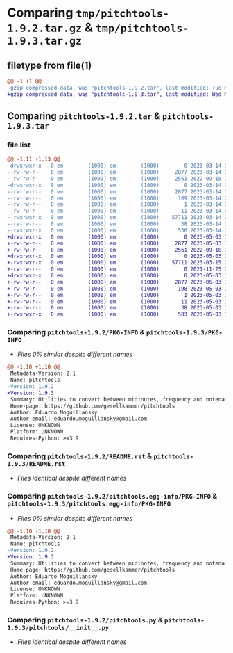 # Comparing `tmp/pitchtools-1.9.2.tar.gz` & `tmp/pitchtools-1.9.3.tar.gz`

## filetype from file(1)

```diff
@@ -1 +1 @@
-gzip compressed data, was "pitchtools-1.9.2.tar", last modified: Tue Mar 14 09:00:32 2023, max compression
+gzip compressed data, was "pitchtools-1.9.3.tar", last modified: Wed May  3 13:03:42 2023, max compression
```

## Comparing `pitchtools-1.9.2.tar` & `pitchtools-1.9.3.tar`

### file list

```diff
@@ -1,11 +1,13 @@
-drwxrwxr-x   0 em        (1000) em        (1000)        0 2023-03-14 09:00:32.510439 pitchtools-1.9.2/
--rw-rw-r--   0 em        (1000) em        (1000)     2877 2023-03-14 09:00:32.510439 pitchtools-1.9.2/PKG-INFO
--rw-rw-r--   0 em        (1000) em        (1000)     2561 2022-09-18 11:05:23.000000 pitchtools-1.9.2/README.rst
-drwxrwxr-x   0 em        (1000) em        (1000)        0 2023-03-14 09:00:32.510439 pitchtools-1.9.2/pitchtools.egg-info/
--rw-rw-r--   0 em        (1000) em        (1000)     2877 2023-03-14 09:00:32.000000 pitchtools-1.9.2/pitchtools.egg-info/PKG-INFO
--rw-rw-r--   0 em        (1000) em        (1000)      169 2023-03-14 09:00:32.000000 pitchtools-1.9.2/pitchtools.egg-info/SOURCES.txt
--rw-rw-r--   0 em        (1000) em        (1000)        1 2023-03-14 09:00:32.000000 pitchtools-1.9.2/pitchtools.egg-info/dependency_links.txt
--rw-rw-r--   0 em        (1000) em        (1000)       11 2023-03-14 09:00:32.000000 pitchtools-1.9.2/pitchtools.egg-info/top_level.txt
--rwxrwxr-x   0 em        (1000) em        (1000)    57711 2023-03-14 08:58:13.000000 pitchtools-1.9.2/pitchtools.py
--rw-rw-r--   0 em        (1000) em        (1000)       38 2023-03-14 09:00:32.510439 pitchtools-1.9.2/setup.cfg
--rwxrwxr-x   0 em        (1000) em        (1000)      536 2023-03-14 08:58:28.000000 pitchtools-1.9.2/setup.py
+drwxrwxr-x   0 em        (1000) em        (1000)        0 2023-05-03 13:03:42.291076 pitchtools-1.9.3/
+-rw-rw-r--   0 em        (1000) em        (1000)     2877 2023-05-03 13:03:42.290076 pitchtools-1.9.3/PKG-INFO
+-rw-rw-r--   0 em        (1000) em        (1000)     2561 2022-09-18 11:05:23.000000 pitchtools-1.9.3/README.rst
+drwxrwxr-x   0 em        (1000) em        (1000)        0 2023-05-03 13:03:42.290076 pitchtools-1.9.3/pitchtools/
+-rwxrwxr-x   0 em        (1000) em        (1000)    57711 2023-03-15 23:13:35.000000 pitchtools-1.9.3/pitchtools/__init__.py
+-rw-rw-r--   0 em        (1000) em        (1000)        0 2021-11-25 01:40:16.000000 pitchtools-1.9.3/pitchtools/py.typed
+drwxrwxr-x   0 em        (1000) em        (1000)        0 2023-05-03 13:03:42.290076 pitchtools-1.9.3/pitchtools.egg-info/
+-rw-rw-r--   0 em        (1000) em        (1000)     2877 2023-05-03 13:03:42.000000 pitchtools-1.9.3/pitchtools.egg-info/PKG-INFO
+-rw-rw-r--   0 em        (1000) em        (1000)      198 2023-05-03 13:03:42.000000 pitchtools-1.9.3/pitchtools.egg-info/SOURCES.txt
+-rw-rw-r--   0 em        (1000) em        (1000)        1 2023-05-03 13:03:42.000000 pitchtools-1.9.3/pitchtools.egg-info/dependency_links.txt
+-rw-rw-r--   0 em        (1000) em        (1000)       11 2023-05-03 13:03:42.000000 pitchtools-1.9.3/pitchtools.egg-info/top_level.txt
+-rw-rw-r--   0 em        (1000) em        (1000)       38 2023-05-03 13:03:42.291076 pitchtools-1.9.3/setup.cfg
+-rwxrwxr-x   0 em        (1000) em        (1000)      583 2023-05-03 13:03:30.000000 pitchtools-1.9.3/setup.py
```

### Comparing `pitchtools-1.9.2/PKG-INFO` & `pitchtools-1.9.3/PKG-INFO`

 * *Files 0% similar despite different names*

```diff
@@ -1,10 +1,10 @@
 Metadata-Version: 2.1
 Name: pitchtools
-Version: 1.9.2
+Version: 1.9.3
 Summary: Utilities to convert between midinotes, frequency and notenames
 Home-page: https://github.com/gesellkammer/pitchtools
 Author: Eduardo Moguillansky
 Author-email: eduardo.moguillansky@gmail.com
 License: UNKNOWN
 Platform: UNKNOWN
 Requires-Python: >=3.9
```

### Comparing `pitchtools-1.9.2/README.rst` & `pitchtools-1.9.3/README.rst`

 * *Files identical despite different names*

### Comparing `pitchtools-1.9.2/pitchtools.egg-info/PKG-INFO` & `pitchtools-1.9.3/pitchtools.egg-info/PKG-INFO`

 * *Files 0% similar despite different names*

```diff
@@ -1,10 +1,10 @@
 Metadata-Version: 2.1
 Name: pitchtools
-Version: 1.9.2
+Version: 1.9.3
 Summary: Utilities to convert between midinotes, frequency and notenames
 Home-page: https://github.com/gesellkammer/pitchtools
 Author: Eduardo Moguillansky
 Author-email: eduardo.moguillansky@gmail.com
 License: UNKNOWN
 Platform: UNKNOWN
 Requires-Python: >=3.9
```

### Comparing `pitchtools-1.9.2/pitchtools.py` & `pitchtools-1.9.3/pitchtools/__init__.py`

 * *Files identical despite different names*

